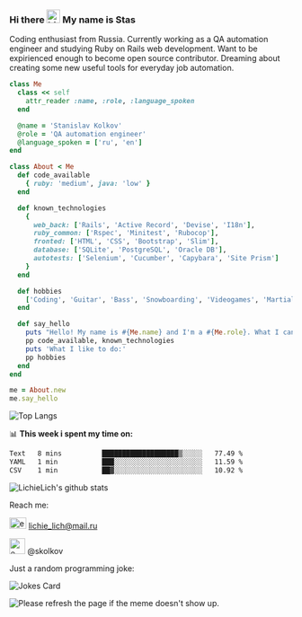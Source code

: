 ### Hi there <img src="https://user-images.githubusercontent.com/1303154/88677602-1635ba80-d120-11ea-84d8-d263ba5fc3c0.gif" width="24px" height="24px" alt="hi"> My name is Stas
Coding enthusiast from Russia. Currently working as a QA automation engineer and studying Ruby on Rails web development. Want to be expirienced enough to become open source contributor. Dreaming about creating some new useful tools for everyday job automation.
```ruby
class Me
  class << self
    attr_reader :name, :role, :language_spoken
  end

  @name = 'Stanislav Kolkov'
  @role = 'QA automation engineer'
  @language_spoken = ['ru', 'en']
end

class About < Me
  def code_available
    { ruby: 'medium', java: 'low' }
  end

  def known_technologies
    {
      web_back: ['Rails', 'Active Record', 'Devise', 'I18n'],
      ruby_common: ['Rspec', 'Minitest', 'Rubocop'],
      fronted: ['HTML', 'CSS', 'Bootstrap', 'Slim'],
      database: ['SQLite', 'PostgreSQL', 'Oracle DB'],
      autotests: ['Selenium', 'Cucumber', 'Capybara', 'Site Prism']
    }
  end

  def hobbies
    ['Coding', 'Guitar', 'Bass', 'Snowboarding', 'Videogames', 'Martial arts']
  end

  def say_hello
    puts "Hello! My name is #{Me.name} and I'm a #{Me.role}. What I can do:"
    pp code_available, known_technologies
    puts 'What I like to do:'
    pp hobbies
  end
end

me = About.new
me.say_hello
```
![Top Langs](https://github-readme-stats.vercel.app/api/top-langs/?username=lichielich&layout=compact)

📊 **This week i spent my time on:**
<!--START_SECTION:waka-->

```txt
Text   8 mins          ███████████████████▒░░░░░   77.49 %
YAML   1 min           ███░░░░░░░░░░░░░░░░░░░░░░   11.59 %
CSV    1 min           ██▓░░░░░░░░░░░░░░░░░░░░░░   10.92 %
```

<!--END_SECTION:waka-->

![LichieLich's github stats](https://github-readme-stats.vercel.app/api?username=lichielich&count_private=true&show_icons=true&theme=onedark)

Reach me:

<img src="https://user-images.githubusercontent.com/72043094/183534048-902ae22c-0cf1-463b-9c0c-5906f20f41df.png" width="30" height="20" alt="e-mail"> lichie_lich@mail.ru

<img src="https://user-images.githubusercontent.com/72043094/183533973-b6dc2214-1439-4b78-8dae-5a7064e5cd0d.jpg" width="28" height="28" alt="e-mail"> @skolkov

Just a random programming joke:

![Jokes Card](https://readme-jokes.vercel.app/api)

<img src='https://random-memer.herokuapp.com/' title="Meme" alt="Please refresh the page if the meme doesn't show up.">
